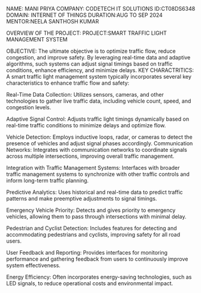 NAME: MANI PRIYA
COMPANY: CODETECH IT SOLUTIONS
ID:CT08DS6348
DOMAIN: INTERNET OF THINGS
DURATION:AUG TO SEP 2024
MENTOR:NEELA SANTHOSH KUMAR

OVERVIEW OF THE PROJECT:
PROJECT:SMART TRAFFIC LIGHT MANAGEMENT SYSTEM

OBJECTIVE:
       The ultimate objective is to optimize traffic flow, reduce congestion, and improve safety.
By leveraging real-time data and adaptive algorithms, such systems can adjust signal timings based on traffic conditions, enhance efficiency, and minimize delays.
KEY CHARACTRITICS:
A smart traffic light management system typically incorporates several key characteristics to enhance traffic flow and safety:

Real-Time Data Collection: Utilizes sensors, cameras, and other technologies to gather live traffic data, including vehicle count, speed, and congestion levels.

Adaptive Signal Control: Adjusts traffic light timings dynamically based on real-time traffic conditions to minimize delays and optimize flow.

Vehicle Detection: Employs inductive loops, radar, or cameras to detect the presence of vehicles and adjust signal phases accordingly.
Communication Networks: Integrates with communication networks to coordinate signals across multiple intersections, improving overall traffic management.

Integration with Traffic Management Systems: Interfaces with broader traffic management systems to synchronize with other traffic controls and inform long-term traffic planning.

Predictive Analytics: Uses historical and real-time data to predict traffic patterns and make preemptive adjustments to signal timings.

Emergency Vehicle Priority: Detects and gives priority to emergency vehicles, allowing them to pass through intersections with minimal delay.

Pedestrian and Cyclist Detection: Includes features for detecting and accommodating pedestrians and cyclists, improving safety for all road users.

User Feedback and Reporting: Provides interfaces for monitoring performance and gathering feedback from users to continuously improve system effectiveness.

Energy Efficiency: Often incorporates energy-saving technologies, such as LED signals, to reduce operational costs and environmental impact.
